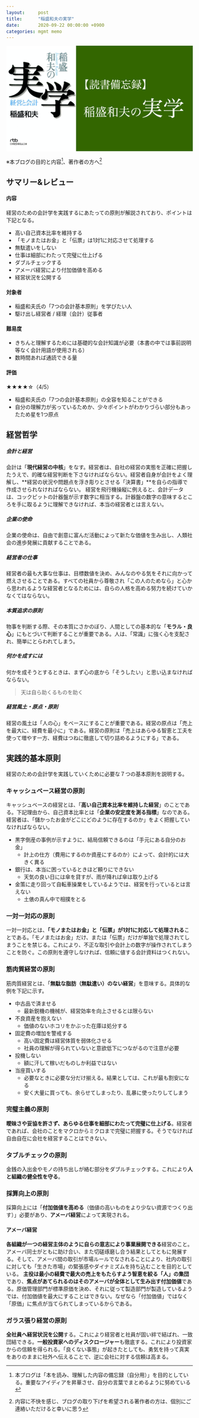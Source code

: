 ```yaml
---
layout:     post
title:      "稲盛和夫の実学"
date:       2020-09-22 00:00:00 +0900
categories: mgmt memo
---
```


![thumbnail](/assets/2020-09-22-inamori-kazuo-no-jitsugaku/thumbnail.png)

※本ブログの目的と内容[^1]、著作者の方へ[^2]

[^1]: 本ブログは「本を読み、理解した内容の備忘録（自分用）」を目的としている。重要なアイディアを昇華させ、自分の言葉でまとめるように努めている

[^2]: 内容に不快を感じ、ブログの取り下げを希望される著作者の方は、個別にご連絡いただけると幸いに思う

## サマリー&レビュー
#### 内容
経営のための会計学を実践するにあたっての原則が解説されており、ポイントは下記となる。
- 高い自己資本比率を維持する
- 「モノまたはお金」と「伝票」は1対1に対応させて処理する
- 無駄遣いをしない
- 仕事は細部にわたって完璧に仕上げる
- ダブルチェックする
- アメーバ経営により付加価値を高める
- 経営状況を公開する

#### 対象者
- 稲盛和夫氏の「7つの会計基本原則」を学びたい人
- 駆け出し経営者 / 経理（会計）従事者

#### 難易度
- きちんと理解するためには基礎的な会計知識が必要（本書の中では事前説明等なく会計用語が使用される）
- 数時間あれば通読できる量

#### 評価
★★★★☆（4/5）
- 稲盛和夫氏の「7つの会計基本原則」の全容を知ることができる
- 自分の理解力が劣っているためか、少々ポイントがわかりづらい部分もあったため星を1つ原点


## 経営哲学
##### 会計と経営
会計は「**現代経営の中核**」をなす。経営者は、自社の経営の実態を正確に把握したうえで、的確な経営判断を下さなければならない。経営者自身が会計をよく理解し、**経営の状況や問題点を浮き彫りとさせる「決算書」**を自らの指導で作成させられなければならない。
経営を飛行機操縦に例えると、会計データは、コックピットの計器盤が示す数字に相当する。計器盤の数字の意味するところを手に取るように理解できなければ、本当の経営者とは言えない。
##### 企業の使命
企業の使命は、自由で創意に富んだ活動によって新たな価値を生み出し、人類社会の進歩発展に貢献することである。
##### 経営者の仕事
経営者の最も大事な仕事は、目標数値を決め、みんなのやる気をそれに向かって燃えさせることである。すべての社員から尊敬され「この人のためなら」と心から思われるような経営者となるためには、自らの人格を高める努力を続けていかなくてはならない。
##### 本質追求の原則
物事を判断する際、その本質にさかのぼり、人間としての基本的な「**モラル・良心**」にもとづいて判断することが重要である。人は、「常識」に強く心を支配され、簡単にとらわれてしまう。
##### 何かを成すには
何かを成そうとするときは、まず心の底から「そうしたい」と思い込まなければならない。
> 天は自ら助くるものを助く

##### 経営風土・原点・原則
経営の風土は「人の心」をベースにすることが重要である。経営の原点は「売上を最大に、経費を最小に」である。経営の原則は「売上はあらゆる智恵と工夫を使って増やす一方、経費はつねに徹底して切り詰めるようにする」である。


## 実践的基本原則
経営のための会計学を実践していくために必要な７つの基本原則を説明する。

### キャッシュベース経営の原則
キャッシュベースの経営とは、「**高い自己資本比率を維持した経営**」のことである。下記理由から、自己資本比率とは「**企業の安定度を測る指標**」なのである。経営者は、「儲かったお金がどこにどのように存在するのか」をよく把握していなければならない。
- 黒字倒産の事例が示すように、結局信頼できるのは「手元にある自分のお金」
    - 計上の仕方（費用にするのか資産にするのか）によって、会計的には大きく異る
- 銀行は、本当に困っているときほど頼りにできない
    - 天気の良い日には傘を貸すが、雨が降れば傘は取り上げる
- 金策に走り回って自転車操業をしているようでは、経営を行っているとは言えない
    - 土俵の真ん中で相撲をとる

### 一対一対応の原則
一対一対応とは、**「モノまたはお金」と「伝票」が1対1に対応して処理される**ことである。「モノまたはお金」だけ、または「伝票」だけが単独で処理されてしまうことを禁じる。これにより、不正な取引や会計上の数字が操作されてしまうことを防ぐ。この原則を遵守しなければ、信頼に値する会計資料はつくれない。

### 筋肉質経営の原則
筋肉質経営とは、「**無駄な脂肪（無駄遣い）のない経営**」を意味する。具体的な例を下記に示す。
- 中古品で済ませる
    - 最新鋭機の機械が、経営効率を向上させるとは限らない
- 不良資産を抱えない
    - 価値のないホコリをかぶった在庫は処分する
- 固定費の増加を警戒する
    - 高い固定費は経営体質を弱体化させる
    - 社員の理解が得られていないと意欲低下につながるので注意が必要
- 投機しない
    - 額に汗して稼いだものしか利益ではない
- 当座買いする
    - 必要なときに必要な分だけ揃える。結果としては、これが最も割安になる
    - 安く大量に買っても、余らせてしまったり、乱暴に使ったりしてしまう

### 完璧主義の原則
**曖昧さや妥協を許さず、あらゆる仕事を細部にわたって完璧に仕上げる**。経営者であれば、会社のことをマクロからミクロまで完璧に把握する。そうでなければ自由自在に会社を経営することはできない。

### タブルチェックの原則
金銭の入出金やモノの持ち出しが絡む部分をダブルチェックする。これにより**人と組織の健全性を守る**。

### 採算向上の原則
採算向上には「**付加価値を高める**（価値の高いものをより少ない資源でつくり出す）」必要があり、**アメーバ経営**によって実現される。
#### アメーバ経営
**各組織が一つの経営主体のように自らの意志により事業展開できる**経営のこと。アメーバ同士がともに助け合い、また切磋琢磨し合う結果としてともに発展する。そして、アメーバ間の取引が市場ルールでなされることにより、社内の取引に対しても「生きた市場」の緊張感やダイナミズムを持ち込むことを目的としている。
**主役は最小の経費で最大の売上をもたらすよう智恵を絞る「人」の集団**であり、**焦点があてられるのはそのアメーバが全体として生み出す付加価値**である。原価管理部門が標準原価を決め、それに従って製造部門が製造しているようでは、付加価値を最大にすることはできない。なぜなら「付加価値」ではなく「原価」に焦点が当てられてしまっているからである。

### ガラス張り経営の原則
**全社員へ経営状況を公開**する。これにより経営者と社員が固い絆で結ばれ、一致団結できる。**一般投資家へのディスクロージャー**も徹底する。これにより投資家からの信頼を得られる。「良くない事態」が起きたとしても、勇気を持って真実をありのままに社外へ伝えることで、逆に会社に対する信頼は高まる。
